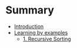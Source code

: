 # Summary

* [Introduction](README.md)
* [Learning by examples](docs/examples.md)
  * [1. Recursive Sorting](docs/examples/1-recursive-sorting.md)

